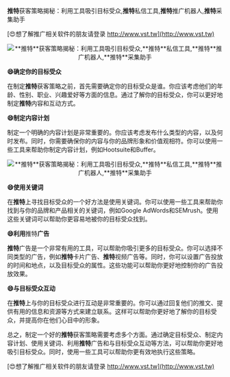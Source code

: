 **推特**获客策略揭秘：利用工具吸引目标受众,**推特**私信工具,**推特**推广机器人,**推特**采集助手

[😍想了解推广相关软件的朋友请登录 http://www.vst.tw](http://www.vst.tw)

 <center><img src="https://vst.tw/MP4/tuiguang/png/5.png" alt="**推特**获客策略揭秘：利用工具吸引目标受众,**推特**私信工具,**推特**推广机器人,**推特**采集助手"></center>

**😄确定你的目标受众**

在制定**推特**获客策略之前，首先需要确定你的目标受众是谁。你应该考虑他们的年龄、性别、职业、兴趣爱好等方面的信息。通过了解你的目标受众，你可以更好地制定**推特**内容和互动方式。

**😄制定内容计划**

制定一个明确的内容计划是非常重要的。你应该考虑发布什么类型的内容，以及何时发布。同时，你需要确保你的内容与你的品牌形象和价值观相符。你可以使用一些工具来帮助你制定内容计划，例如Hootsuite和Buffer。

 <center><img src="https://vst.tw/MP4/tuiguang/png/4.png" alt="**推特**获客策略揭秘：利用工具吸引目标受众,**推特**私信工具,**推特**推广机器人,**推特**采集助手"></center>

**😄使用关键词**

在**推特**上寻找目标受众的一个好方法是使用关键词。你可以使用一些工具来帮助你找到与你的品牌和产品相关的关键词，例如Google AdWords和SEMrush。使用这些关键词可以帮助你更容易地被你的目标受众找到。

**😄利用**推特**广告**

**推特**广告是一个非常有用的工具，可以帮助你吸引更多的目标受众。你可以选择不同类型的广告，例如**推特**卡片广告、**推特**视频广告等。同时，你可以设置广告投放的时间和地点，以及目标受众的属性。这些功能可以帮助你更好地控制你的广告投放效果。

**😄与目标受众互动**

在**推特**上与你的目标受众进行互动是非常重要的。你可以通过回复他们的推文、提供有用的信息和资源等方式来建立联系。这样可以帮助你更好地了解你的目标受众，并提高你在他们心目中的形象。

总之，制定一个好的**推特**获客策略需要考虑多个方面。通过确定目标受众、制定内容计划、使用关键词、利用**推特**广告和与目标受众互动等方法，可以帮助你更好地吸引目标受众。同时，使用一些工具可以帮助你更有效地执行这些策略。

[😍想了解推广相关软件的朋友请登录 http://www.vst.tw](http://www.vst.tw)



